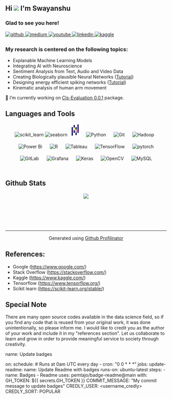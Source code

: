 ## Hi <img src="https://raw.githubusercontent.com/MartinHeinz/MartinHeinz/master/wave.gif" width="30px"> I'm Swayanshu    
### Glad to see you here!    

<a href="https://github.com/github.com/swayanshu" target="_blank">
<img src=https://img.shields.io/badge/github-%2324292e.svg?&style=for-the-badge&logo=github&logoColor=white alt=github style="margin-bottom: 5px;" />
</a>
<a href="https://medium.com/https://swayanshu.medium.com/" target="_blank">
<img src=https://img.shields.io/badge/medium-%23292929.svg?&style=for-the-badge&logo=medium&logoColor=white alt=medium style="margin-bottom: 5px;" />
</a>
<a href="https://www.youtube.com/user/https://www.youtube.com/channel/UCyYD_wXrfegI9v4rGurw-RQ" target="_blank">
<img src=https://img.shields.io/badge/youtube-%23EE4831.svg?&style=for-the-badge&logo=youtube&logoColor=white alt=youtube style="margin-bottom: 5px;" />
</a>
<a href="https://linkedin.com/in/https://www.linkedin.com/in/swayanshu/" target="_blank">
<img src=https://img.shields.io/badge/linkedin-%231E77B5.svg?&style=for-the-badge&logo=linkedin&logoColor=white alt=linkedin style="margin-bottom: 5px;" />
</a>
<a href="https://www.kaggle.com/https://www.kaggle.com/pragya29" target="_blank">
<img src=https://img.shields.io/badge/kaggle-%2344BAE8.svg?&style=for-the-badge&logo=kaggle&logoColor=white alt=kaggle style="margin-bottom: 5px;" />
</a>  



### My research is centered on the following topics:
* Explanable Machine Learning Models
* Integrating AI with Neuroscience
* Sentiment Analysis from Text, Audio and Video Data
* Creating Biologically plausible Neural Networks ([Tutorial](https://youtu.be/l-CSbejxGys))
* Designing energy efficient spiking networks ([Tutorial](https://youtu.be/E5Iju6jK3OY))
* Kinematic analysis of human arm movement  
  
🔭 I’m currently working on [Cls-Evaluation 0.0.1](https://pypi.org/project/Cls-Evaluation/) package.
<br/>  



## Languages and Tools  
<div align="center">  
<img src="https://upload.wikimedia.org/wikipedia/commons/0/05/Scikit_learn_logo_small.svg" alt="scikit_learn" width="40" height="40"/> 
<img src="https://seaborn.pydata.org/_images/logo-mark-lightbg.svg" alt="seaborn" width="40" height="40"/>
<img src="https://raw.githubusercontent.com/devicons/devicon/2ae2a900d2f041da66e950e4d48052658d850630/icons/pandas/pandas-original.svg" alt="pandas" width="40" height="40"/> <href="https://www.python.org" target="_blank" rel="noreferrer">
<img style="margin: 10px" src="https://profilinator.rishav.dev/skills-assets/python-original.svg" alt="Python" height="40" />  
<img style="margin: 10px" src="https://profilinator.rishav.dev/skills-assets/git-scm-icon.svg" alt="Git" height="40" />  
<img style="margin: 10px" src="https://profilinator.rishav.dev/skills-assets/apache_hadoop-icon.svg" alt="Hadoop" height="40" />  
<img style="margin: 10px" src="https://profilinator.rishav.dev/skills-assets/powerbi.png" alt="Power Bi" height="40" />  
<img style="margin: 10px" src="https://profilinator.rishav.dev/skills-assets/r.svg" alt="R" height="40" />  
<img style="margin: 10px" src="https://profilinator.rishav.dev/skills-assets/tableau.svg" alt="Tableau" height="40" />  
<img style="margin: 10px" src="https://profilinator.rishav.dev/skills-assets/tensorflow-icon.svg" alt="TensorFlow" height="40" />  
<img style="margin: 10px" src="https://profilinator.rishav.dev/skills-assets/pytorch-icon.svg" alt="pytorch" height="40" />  
<img style="margin: 10px" src="https://profilinator.rishav.dev/skills-assets/gitlab.svg" alt="GitLab" height="40" />  
<img style="margin: 10px" src="https://profilinator.rishav.dev/skills-assets/grafana.png" alt="Grafana" height="40" />  
<img style="margin: 10px" src="https://profilinator.rishav.dev/skills-assets/keras.png" alt="Keras" height="40" />  
<img style="margin: 10px" src="https://profilinator.rishav.dev/skills-assets/opencv-icon.svg" alt="OpenCV" height="40" />  
  <img style="margin: 10px" src="https://profilinator.rishav.dev/skills-assets/mysql-original-wordmark.svg" alt="MySQL" height="40" />  
</div>  

<br/>  



## Github Stats  
<div align="center"><img src="https://github-readme-stats.vercel.app/api?username=swayanshu&show_icons=true&count_private=true&hide_border=true" align="center" /></div>  

<br/>  



<br/>  

  

<br/>  

  

<br/>  


<br />

----
<div align="center">Generated using <a href="https://profilinator.rishav.dev/" target="_blank">Github Profilinator</a></div>


## References:

* Google (https://www.google.com/)
* Stack Overflow (https://stackoverflow.com/)
* Kaggle (https://www.kaggle.com/)
* Tensorflow (https://www.tensorflow.org/)
* Scikit learn (https://scikit-learn.org/stable/)

## Special Note
There are many open source codes available in the data science field, so if you find any code that is reused from your original work, it was done unintentionally, so please inform me. I would like to credit you as the author of your work and include it in my "references section". Let us collaborate to learn and grow in order to provide meaningful service to society through creativity.


<!--START_SECTION:badges-->
name: Update badges

on:
  schedule:
    # Runs at 0am UTC every day
    - cron: "0 0 * * *"
jobs:
  update-readme:
    name: Update Readme with badges
    runs-on: ubuntu-latest
    steps:
      - name: Badges - Readme
        uses: pemtajo/badge-readme@main
        with:
          GH_TOKEN: ${{ secrets.GH_TOKEN }}
          COMMIT_MESSAGE: "My commit message to update badges"
          CREDLY_USER: <username_credly>
          CREDLY_SORT: POPULAR
<!--END_SECTION:badges-->
